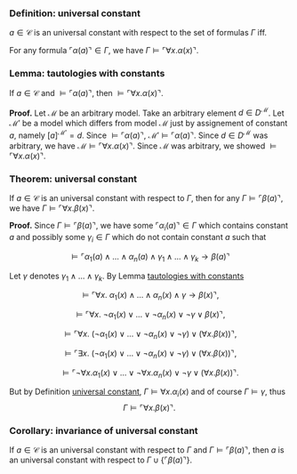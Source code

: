 <h3 id="universal-constant">Definition: <b>universal constant</b></h3>

$a\in\mathcal{C}$ is an universal constant with respect to the set of formulas $\Gamma$ iff.

For any formula $\ulcorner \alpha(a) \urcorner \in\Gamma$, we have $\Gamma\models \ulcorner \forall x. \alpha(x) \urcorner$.

<h3 id="universal-constat-tautology">Lemma: tautologies with constants</h3>

If $a\in\mathcal{C}$ and $\models \ulcorner \alpha(a) \urcorner$, then $\models \ulcorner \forall x. \alpha(x) \urcorner$.

<b>Proof.</b> Let $\mathcal{M}$ be an arbitrary model. Take an arbitrary element $d\in D^\mathcal{M}$. Let $\mathcal{M}'$ be a model which differs from model $\mathcal{M}$ just by assignement of constant $a$, namely $[a]^{\mathcal{M}'} = d$. Since $\models \ulcorner \alpha(a) \urcorner$, $\mathcal{M}'\models \ulcorner \alpha(a) \urcorner$. Since $d\in D^\mathcal{M}$ was arbitrary, we have $\mathcal{M}\models \ulcorner \forall x. \alpha(x) \urcorner$. Since $\mathcal{M}$ was arbitrary, we showed $\models \ulcorner \forall x. \alpha(x) \urcorner$.

<h3 id="universal-constant">Theorem: <b>universal constant</b></h3>

If $a\in\mathcal{C}$ is an universal constant with respect to $\Gamma$, then for any $\Gamma\models \ulcorner \beta(a) \urcorner$, we have $\Gamma\models\ulcorner \forall x. \beta(x) \urcorner$.

<b>Proof.</b> Since $\Gamma\models\ulcorner \beta(a) \urcorner$, we have some $\ulcorner \alpha_i(a) \urcorner \in\Gamma$ which contains constant $a$ and possibly some $\gamma_i\in\Gamma$ which do not contain constant $a$ such that

$$\models \ulcorner \alpha_1(a) \wedge \dots \wedge \alpha_n(a) \wedge \gamma_1 \wedge \dots \wedge \gamma_k \to \beta(a) \urcorner$$

Let $\gamma$ denotes $\gamma_1 \wedge \dots \wedge \gamma_k$. By Lemma [tautologies with constants](universal-constat-tautology)

$$\models \ulcorner \forall x. \ \alpha_1(x) \wedge \dots \wedge \alpha_n(x) \wedge \gamma \to \beta(x) \urcorner,$$

$$\models \ulcorner \forall x. \ \neg\alpha_1(x) \vee \dots \vee \neg\alpha_n(x) \vee \neg\gamma \vee \beta(x) \urcorner,$$

$$\models \ulcorner \forall x. \ (\neg\alpha_1(x) \vee \dots \vee \neg\alpha_n(x) \vee \neg\gamma) \vee (\forall x.\beta(x)) \urcorner,$$

$$\models \ulcorner \exists x. \ (\neg\alpha_1(x) \vee \dots \vee \neg\alpha_n(x) \vee \neg\gamma) \vee (\forall x.\beta(x)) \urcorner,$$

$$\models \ulcorner \neg\forall x.\alpha_1(x) \vee \dots \vee \neg\forall x.\alpha_n(x) \vee \neg\gamma \vee (\forall x.\beta(x)) \urcorner.$$

But by Definition [universal constant](universal-constant), $\Gamma\models \forall x.\alpha_i(x)$ and of course $\Gamma\models \gamma$, thus
$$\Gamma \models \ulcorner \forall x. \beta(x) \urcorner.$$

<h3 id="corollary-universal-constant">Corollary: <b>invariance of universal constant</b></h3>

If $a\in\mathcal{C}$ is an universal constant with respect to $\Gamma$ and $\Gamma\models \ulcorner \beta(a) \urcorner$, then $a$ is an universal constant with respect to $\Gamma\cup\{\ulcorner \beta(a) \urcorner\}$.






